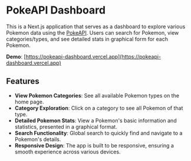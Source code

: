 # PokeAPI Dashboard

This is a Next.js application that serves as a dashboard to explore various Pokemon data using the [PokeAPI](https://pokeapi.co). Users can search for Pokemon, view categories/types, and see detailed stats in graphical form for each Pokemon.

**Demo**: [https://pokeapi-dashboard.vercel.app](https://pokeapi-dashboard.vercel.app)

## Features

- **View Pokemon Categories**: See all available Pokemon types on the home page.
- **Category Exploration**: Click on a category to see all Pokemon of that type.
- **Detailed Pokemon Stats**: View a Pokemon's basic information and statistics, presented in a graphical format.
- **Search Functionality**: Global search to quickly find and navigate to a Pokemon's details.
- **Responsive Design**: The app is built to be responsive, ensuring a smooth experience across various devices.
